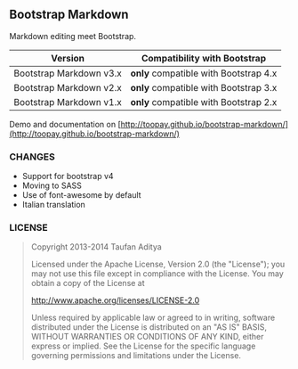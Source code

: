 ## Bootstrap Markdown

Markdown editing meet Bootstrap.

| Version | Compatibility with Bootstrap |
| :---: | :---: |
| Bootstrap Markdown v3.x | **only** compatible with Bootstrap 4.x |
| Bootstrap Markdown v2.x | **only** compatible with Bootstrap 3.x |
| Bootstrap Markdown v1.x | **only** compatible with Bootstrap 2.x |

Demo and documentation on [http://toopay.github.io/bootstrap-markdown/](http://toopay.github.io/bootstrap-markdown/)

### CHANGES

* Support for bootstrap v4
* Moving to SASS
* Use of font-awesome by default
* Italian translation

### LICENSE

> Copyright 2013-2014 Taufan Aditya
>
> Licensed under the Apache License, Version 2.0 (the "License");
> you may not use this file except in compliance with the License.
> You may obtain a copy of the License at
>
> http://www.apache.org/licenses/LICENSE-2.0
>
> Unless required by applicable law or agreed to in writing, software
> distributed under the License is distributed on an "AS IS" BASIS,
> WITHOUT WARRANTIES OR CONDITIONS OF ANY KIND, either express or implied.
> See the License for the specific language governing permissions and
> limitations under the License.
